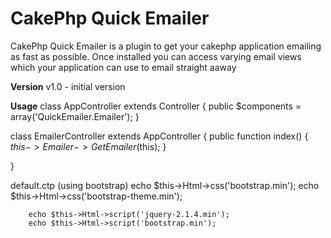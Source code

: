 CakePhp Quick Emailer
===================

CakePhp Quick Emailer is a plugin to get your cakephp application emailing as fast as possible. Once installed you can access varying email views which your application can use to email straight aaway

**Version**
v1.0 - initial version


**Usage**
class AppController extends Controller {
    public $components = array('QuickEmailer.Emailer');
}


class EmailerController extends AppController
{
    public function index()
    {
        $this->Emailer->GetEmailer($this);
    }

}

default.ctp (using bootstrap)
		echo $this->Html->css('bootstrap.min');
		echo $this->Html->css('bootstrap-theme.min');

	    echo $this->Html->script('jquery-2.1.4.min');
		echo $this->Html->script('bootstrap.min');
